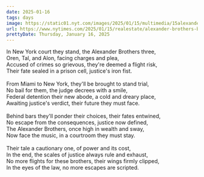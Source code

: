 ```yaml
---
date: 2025-01-16
tags: days
image: https://static01.nyt.com/images/2025/01/15/multimedia/15alexander-hearing-placeholder-jqhw/15alexander-hearing-placeholder-jqhw-facebookJumbo.jpg
url: https://www.nytimes.com/2025/01/15/realestate/alexander-brothers-bail-hearing.html
prettyDate: Thursday, January 16, 2025
---
```

In New York court they stand, the Alexander Brothers three,<br>Oren, Tal, and Alon, facing charges and plea,<br>Accused of crimes so grievous, they're deemed a flight risk,<br>Their fate sealed in a prison cell, justice's iron fist.<br><br>From Miami to New York, they'll be brought to stand trial,<br>No bail for them, the judge decrees with a smile,<br>Federal detention their new abode, a cold and dreary place,<br>Awaiting justice's verdict, their future they must face.<br><br>Behind bars they'll ponder their choices, their fates entwined,<br>No escape from the consequences, justice now defined,<br>The Alexander Brothers, once high in wealth and sway,<br>Now face the music, in a courtroom they must stay.<br><br>Their tale a cautionary one, of power and its cost,<br>In the end, the scales of justice always rule and exhaust,<br>No more flights for these brothers, their wings firmly clipped,<br>In the eyes of the law, no more escapes are scripted.